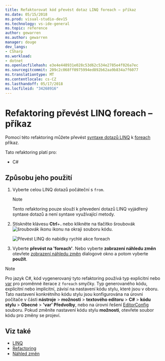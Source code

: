 ```yaml
---
title: Refaktorovat kód převést dotaz LINQ foreach – příkaz
ms.date: 05/15/2018
ms.prod: visual-studio-dev15
ms.technology: vs-ide-general
ms.topic: reference
author: gewarren
ms.author: gewarren
manager: douge
dev_langs:
- CSharp
ms.workload:
- dotnet
ms.openlocfilehash: e3e4e448931e028c53d62c534e2785e4f026a7ec
ms.sourcegitcommit: 209c2c068ff0975994ed892b62aa9b834a7f6077
ms.translationtype: MT
ms.contentlocale: cs-CZ
ms.lasthandoff: 05/17/2018
ms.locfileid: "34268916"
---
```

# <a name="refactoring-to-convert-linq-to-a-foreach-statement"></a>Refaktoring převést LINQ foreach – příkaz

Pomocí této refaktoring můžete převést [syntaxe dotazů LINQ](/dotnet/csharp/programming-guide/concepts/linq/query-syntax-and-method-syntax-in-linq) k [foreach](/dotnet/csharp/language-reference/keywords/foreach-in) příkaz.

Tato refaktoring platí pro:

- C#

## <a name="how-to-use-it"></a>Způsobu jeho použití

1. Vyberte celou LINQ dotazů počáteční s `from`.

   > [!NOTE]
   > Tento refaktoring pouze slouží k převedení dotazů LINQ vyjádřený syntaxe dotazů a není syntaxe využívající metody.

1. Stiskněte klávesu **Ctrl**+**.** nebo klikněte na tlačítko šroubovák ![šroubovák ikonu](../media/screwdriver-icon.png) ikonu na okraji souboru kódu.

   ![Převést LINQ do nabídky rychlé akce foreach](media/convert-linq-to-foreach.png)

1. Vyberte **převést na 'foreach'**. Nebo vyberte **zobrazení náhledu změn** otevřete [zobrazení náhledu změn](../../ide/preview-changes.md) dialogové okno a potom vyberte **použít**.

> [!NOTE]
> Pro jazyk C#, kód vygenerovaný tyto refaktoring používá typ explicitní nebo [var](/dotnet/csharp/language-reference/keywords/var) pro proměnné iterace z `foreach` smyčky. Typ generovaného kódu, explicitní nebo implicitní, závisí na nastavení kódu stylu, které jsou v oboru. Tato nastavení konkrétního kódu stylu jsou konfigurována na úrovni počítače v části **nástroje** > **možnosti** > **textového editoru**  >  **C#** > **kódu stylu** > **Obecné** > **\'var' Předvolby**, nebo na úrovni řešení [EditorConfig](../../ide/editorconfig-code-style-settings-reference.md#implicit-and-explicit-types) souboru. Pokud změníte nastavení kódu stylu **možnosti**, otevřete soubor kódu pro změny se projeví.

## <a name="see-also"></a>Viz také

- [LINQ](/dotnet/standard/using-linq)
- [Refactoring](../refactoring-in-visual-studio.md)
- [Náhled změn](../../ide/preview-changes.md)